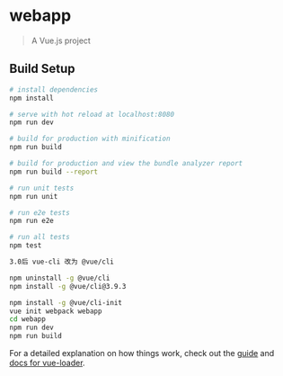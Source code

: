 # webapp

> A Vue.js project

## Build Setup

``` bash
# install dependencies
npm install

# serve with hot reload at localhost:8080
npm run dev

# build for production with minification
npm run build

# build for production and view the bundle analyzer report
npm run build --report

# run unit tests
npm run unit

# run e2e tests
npm run e2e

# run all tests
npm test

3.0后 vue-cli 改为 @vue/cli

npm uninstall -g @vue/cli
npm install -g @vue/cli@3.9.3

npm install -g @vue/cli-init
vue init webpack webapp
cd webapp
npm run dev
npm run build


```

For a detailed explanation on how things work, check out the [guide](http://vuejs-templates.github.io/webpack/) and [docs for vue-loader](http://vuejs.github.io/vue-loader).


